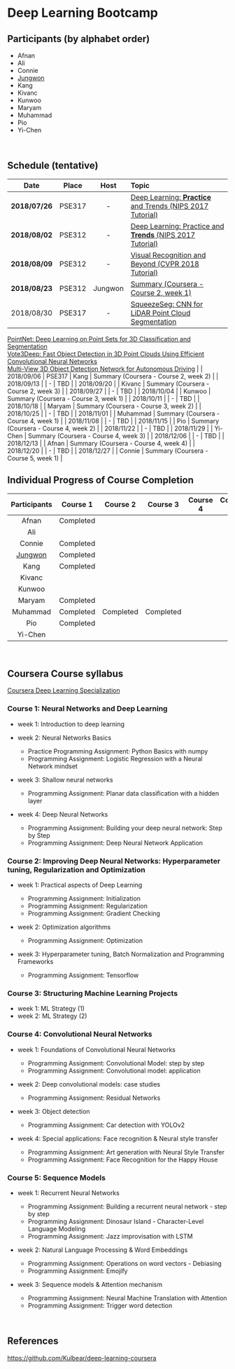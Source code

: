 # Deep Learning Bootcamp


## Participants (by alphabet order)
- Afnan
- Ali
- Connie
- [Jungwon](https://github.com/jungwonkang/study_coursera_deep_learning/)
- Kang
- Kivanc
- Kunwoo
- Maryam
- Muhammad
- Pio
- Yi-Chen
<br/>


## Schedule (tentative)
| Date           | Place      | Host           | Topic                                                                                                             |
|:--------------:|:----------:|:--------------:|:------------------------------------------------------------------------------------------------------------------|
| **2018/07/26** | PSE317     | -              | [Deep Learning: **Practice** and Trends (NIPS 2017 Tutorial)](https://youtu.be/YJnddoa8sHk)                       |
| **2018/08/02** | PSE312     | -              | [Deep Learning: Practice and **Trends** (NIPS 2017 Tutorial)](https://youtu.be/YJnddoa8sHk)                       |
| **2018/08/09** | PSE312     | -              | [Visual Recognition and Beyond (CVPR 2018 Tutorial)](https://youtu.be/m60uJVIE4Ys)                                |
| **2018/08/23** | PSE312     | Jungwon        | [Summary (Coursera - Course 2, week 1)](https://github.com/yorku-ausml/deeplearning_bootcamp/blob/master/interactive_session_materials/course2_week1_coursera_deeplearning_jungwon_20180822.pdf) 	|
| 2018/08/30     | PSE317     | -              | [SqueezeSeg: CNN for LiDAR Point Cloud Segmentation](https://youtu.be/Xyn5Zd3lm6s) <br/>
  [PointNet: Deep Learning on Point Sets for 3D Classification and Segmentation](https://youtu.be/Cge-hot0Oc0) <br/>
  [Vote3Deep: Fast Object Detection in 3D Point Clouds Using Efficient Convolutional Neural Networks](https://youtu.be/WUOSmAfeXIw) <br/>
  [Multi-View 3D Object Detection Network for Autonomous Driving](https://youtu.be/ChkgSvxAvMg)                                                                    |
| 2018/09/06     | PSE317     | Kang           | Summary (Coursera - Course 2, week 2)                                                                             |
| 2018/09/13     |            | -              | TBD                                                                                                               |
| 2018/09/20     |            | Kivanc         | Summary (Coursera - Course 2, week 3)                                                                             |
| 2018/09/27     |            | -              | TBD                                                                                                               |
| 2018/10/04     |            | Kunwoo         | Summary (Coursera - Course 3, week 1)                                                                             |
| 2018/10/11     |            | -              | TBD                                                                                                               |
| 2018/10/18     |            | Maryam         | Summary (Coursera - Course 3, week 2)                                                                             |
| 2018/10/25     |            | -              | TBD                                                                                                               |
| 2018/11/01     |            | Muhammad       | Summary (Coursera - Course 4, week 1)                                                                             |
| 2018/11/08     |            | -              | TBD                                                                                                               |
| 2018/11/15     |            | Pio            | Summary (Coursera - Course 4, week 2)                                                                             |
| 2018/11/22     |            | -              | TBD                                                                                                               |
| 2018/11/29     |            | Yi-Chen        | Summary (Coursera - Course 4, week 3)                                                                             |
| 2018/12/06     |            | -              | TBD                                                                                                               |
| 2018/12/13     |            | Afnan          | Summary (Coursera - Course 4, week 4)                                                                             |
| 2018/12/20     |            | -              | TBD                                                                                                               |
| 2018/12/27     |            | Connie         | Summary (Coursera - Course 5, week 1)                                                                             |
<br/>


## Individual Progress of Course Completion
| Participants                                                             | Course 1  | Course 2  | Course 3  | Course 4  | Course 5  |
|:------------------------------------------------------------------------:|:---------:|:---------:|:---------:|:---------:|:---------:|
| Afnan                                                                    | Completed |           |           |           |           |
| Ali                                                                      |           |           |           |           |           |
| Connie                                                                   | Completed |           |           |           |           |
| [Jungwon](https://github.com/jungwonkang/study_coursera_deep_learning/)  | Completed |           |           |           |           |
| Kang                                                                     | Completed |           |           |           |           |
| Kivanc                                                                   |           |           |           |           |           |
| Kunwoo                                                                   |           |           |           |           |           |
| Maryam                                                                   | Completed |           |           |           |           |
| Muhammad                                                                 | Completed | Completed | Completed |           |           |
| Pio                                                                      | Completed |           |           |           |           |
| Yi-Chen                                                                  |           |           |           |           |           |
<br/>


## Coursera Course syllabus
[Coursera Deep Learning Specialization](https://www.coursera.org/specializations/deep-learning)

### Course 1: Neural Networks and Deep Learning
- week 1: Introduction to deep learning
- week 2: Neural Networks Basics
  - Practice Programming Assignment: Python Basics with numpy
  - Programming Assignment: Logistic Regression with a Neural Network mindset
    
- week 3: Shallow neural networks
  - Programming Assignment: Planar data classification with a hidden layer

- week 4: Deep Neural Networks
  - Programming Assignment: Building your deep neural network: Step by Step
  - Programming Assignment: Deep Neural Network Application

### Course 2: Improving Deep Neural Networks: Hyperparameter tuning, Regularization and Optimization
- week 1: Practical aspects of Deep Learning
  - Programming Assignment: Initialization
  - Programming Assignment: Regularization
  - Programming Assignment: Gradient Checking

- week 2: Optimization algorithms
  - Programming Assignment: Optimization

- week 3: Hyperparameter tuning, Batch Normalization and Programming Frameworks
  - Programming Assignment: Tensorflow

### Course 3: Structuring Machine Learning Projects
- week 1: ML Strategy (1)
- week 2: ML Strategy (2)

### Course 4: Convolutional Neural Networks
- week 1: Foundations of Convolutional Neural Networks
  - Programming Assignment: Convolutional Model: step by step
  - Programming Assignment: Convolutional model: application

- week 2: Deep convolutional models: case studies
  - Programming Assignment: Residual Networks

- week 3: Object detection
  - Programming Assignment: Car detection with YOLOv2

- week 4: Special applications: Face recognition & Neural style transfer
  - Programming Assignment: Art generation with Neural Style Transfer
  - Programming Assignment: Face Recognition for the Happy House

### Course 5: Sequence Models
- week 1: Recurrent Neural Networks
  - Programming Assignment: Building a recurrent neural network - step by step
  - Programming Assignment: Dinosaur Island - Character-Level Language Modeling
  - Programming Assignment: Jazz improvisation with LSTM

- week 2: Natural Language Processing & Word Embeddings
  - Programming Assignment: Operations on word vectors - Debiasing
  - Programming Assignment: Emojify

- week 3: Sequence models & Attention mechanism
  - Programming Assignment: Neural Machine Translation with Attention
  - Programming Assignment: Trigger word detection
<br/>

## References
https://github.com/Kulbear/deep-learning-coursera

